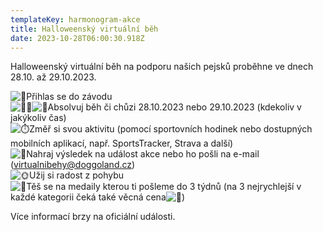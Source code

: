 ```yaml
---
templateKey: harmonogram-akce
title: Halloweenský virtuální běh
date: 2023-10-28T06:00:30.918Z
---
```

Halloweenský virtuální běh na podporu našich pejsků proběhne ve dnech 28.10. až 29.10.2023. 

![💪](https://static.xx.fbcdn.net/images/emoji.php/v9/t6c/1/16/1f4aa.png)Přihlas se do závodu\
![🏃‍♀️](https://static.xx.fbcdn.net/images/emoji.php/v9/ta9/1/16/1f3c3_200d_2640.png)![🏃](https://static.xx.fbcdn.net/images/emoji.php/v9/t3b/1/16/1f3c3.png)Absolvuj běh či chůzi 28.10.2023 nebo 29.10.2023 (kdekoliv v jakýkoliv čas)\
![⏱️](https://static.xx.fbcdn.net/images/emoji.php/v9/tb5/1/16/23f1.png)Změř si svou aktivitu (pomocí sportovních hodinek nebo dostupných mobilních aplikací, např. SportsTracker, Strava a další)\
![📲](https://static.xx.fbcdn.net/images/emoji.php/v9/td8/1/16/1f4f2.png)Nahraj výsledek na událost akce nebo ho pošli na e-mail (virtualnibehy@doggoland.cz)\
![🌞](https://static.xx.fbcdn.net/images/emoji.php/v9/t5f/1/16/1f31e.png)Užij si radost z pohybu \
![🏅](https://static.xx.fbcdn.net/images/emoji.php/v9/t3d/1/16/1f3c5.png)Těš se na medaily kterou ti pošleme do 3 týdnů (na 3 nejrychlejší v každé kategorii čeká také věcná cena![🎁](https://static.xx.fbcdn.net/images/emoji.php/v9/t84/1/16/1f381.png))

Více informací brzy na oficiální události.